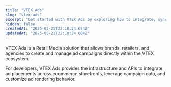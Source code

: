 ```yaml
---
title: "VTEX Ads"
slug: "vtex-ads"
excerpt: "Get started with VTEX Ads by exploring how to integrate, sync, deliver, and track Retail Media campaigns across digital and physical channels."
hidden: false
createdAt: "2025-05-21T22:18:24.684Z"
updatedAt: "2025-05-21T22:18:24.684Z"
---
```


VTEX Ads is a Retail Media solution that allows brands, retailers, and agencies to create and manage ad campaigns directly within the VTEX ecosystem.

For developers, VTEX Ads provides the infrastructure and APIs to integrate ad placements across ecommerce storefronts, leverage campaign data, and customize ad rendering behavior.

<Flex>

<WhatsNextCard
title="Getting started with VTEX Ads API"
description="Learn how to integrate VTEX Ads into your store."
linkTo="/docs/guides/getting-started-with-vtex-ads-api"
linkTitle="See more"
/>

<WhatsNextCard
title="Synchronizing the Catalog with VTEX Ads"
description="Synchronize your product catalog with VTEX Ads to keep product information and inventory data up to date."
linkTo="/docs/guides/synchronizing-the-catalog-with-vtex-ads"
linkTitle="See more"
/>

<WhatsNextCard
title="Retrieving ads"
description="Understand how to retrieve and display sponsored ads tailored to search terms, categories, and customer behavior."
linkTo="/docs/guides/retrieving-ads"
linkTitle="See more"
/>

<WhatsNextCard
title="Ads events"
description="Explore how to collect and send user interaction data like impressions, views, and conversions to VTEX Ads."
linkTo="/docs/guides/understanding-ads-events"
linkTitle="See more"
/>

</Flex>
